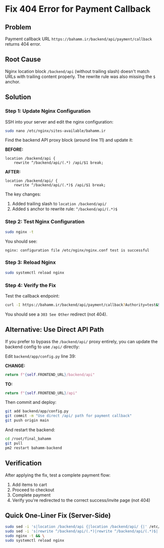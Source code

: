 # Fix 404 Error for Payment Callback

## Problem
Payment callback URL `https://bahamm.ir/backend/api/payment/callback` returns 404 error.

## Root Cause
Nginx location block `/backend/api` (without trailing slash) doesn't match URLs with trailing content properly. The rewrite rule was also missing the `$` anchor.

## Solution

### Step 1: Update Nginx Configuration

SSH into your server and edit the nginx configuration:

```bash
sudo nano /etc/nginx/sites-available/bahamm.ir
```

Find the backend API proxy block (around line 11) and update it:

**BEFORE:**
```nginx
location /backend/api {
    rewrite ^/backend/api/(.*) /api/$1 break;
```

**AFTER:**
```nginx
location /backend/api/ {
    rewrite ^/backend/api/(.*)$ /api/$1 break;
```

The key changes:
1. Added trailing slash to `location /backend/api/`
2. Added `$` anchor to rewrite rule: `^/backend/api/(.*)$`

### Step 2: Test Nginx Configuration

```bash
sudo nginx -t
```

You should see:
```
nginx: configuration file /etc/nginx/nginx.conf test is successful
```

### Step 3: Reload Nginx

```bash
sudo systemctl reload nginx
```

### Step 4: Verify the Fix

Test the callback endpoint:

```bash
curl -I https://bahamm.ir/backend/api/payment/callback?Authority=test&Status=OK
```

You should see a `303 See Other` redirect (not 404).

## Alternative: Use Direct API Path

If you prefer to bypass the `/backend/api/` proxy entirely, you can update the backend config to use `/api/` directly:

Edit `backend/app/config.py` line 39:

**CHANGE:**
```python
return f"{self.FRONTEND_URL}/backend/api"
```

**TO:**
```python
return f"{self.FRONTEND_URL}/api"
```

Then commit and deploy:

```bash
git add backend/app/config.py
git commit -m "Use direct /api/ path for payment callback"
git push origin main
```

And restart the backend:

```bash
cd /root/final_bahamm
git pull
pm2 restart bahamm-backend
```

## Verification

After applying the fix, test a complete payment flow:
1. Add items to cart
2. Proceed to checkout
3. Complete payment
4. Verify you're redirected to the correct success/invite page (not 404)

## Quick One-Liner Fix (Server-Side)

```bash
sudo sed -i 's|location /backend/api {|location /backend/api/ {|' /etc/nginx/sites-available/bahamm.ir && \
sudo sed -i 's|rewrite ^/backend/api/(.*)|rewrite ^/backend/api/(.*)$|' /etc/nginx/sites-available/bahamm.ir && \
sudo nginx -t && \
sudo systemctl reload nginx
```

